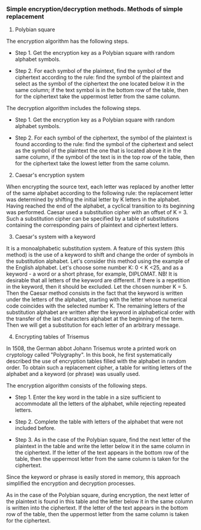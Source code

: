 ### Simple encryption/decryption methods. Methods of simple replacement

1. Polybian square

The encryption algorithm has the following steps.

- Step 1. Get the encryption key as a Polybian square with random alphabet symbols.

- Step 2. For each symbol of the plaintext, find the symbol of the ciphertext according to the rule: find the symbol of the plaintext and select as the symbol of the ciphertext the one located below it in the same column; if the text symbol is in the bottom row of the table, then for the ciphertext take the uppermost letter from the same column.

The decryption algorithm includes the following steps.

- Step 1. Get the encryption key as a Polybian square with random alphabet symbols.

- Step 2. For each symbol of the ciphertext, the symbol of the plaintext is found according to the rule: find the symbol of the ciphertext and select as the symbol of the plaintext the one that is located above it in the same column, if the symbol of the text is in the top row of the table, then for the ciphertext take the lowest letter from the same column.

2. Caesar's encryption system

When encrypting the source text, each letter was replaced by another letter of the same alphabet according to the following rule: the replacement letter was determined by shifting the initial letter by K letters in the alphabet. Having reached the end of the alphabet, a cyclical transition to its beginning was performed. Caesar used a substitution cipher with an offset of K = 3. Such a substitution cipher can be specified by a table of substitutions containing the corresponding pairs of plaintext and ciphertext letters.

3. Caesar's system with a keyword

It is a monoalphabetic substitution system. A feature of this system (this method) is the use of a keyword to shift and change the order of symbols in the substitution alphabet.
Let's consider this method using the example of the English alphabet.
Let's choose some number K: 0 < K <25, and as a keyword - a word or a short phrase, for example, DIPLOMAT.
NB! It is desirable that all letters of the keyword are different. If there is a repetition in the keyword, then it should be excluded.
Let the chosen number K = 5. Then the Caesar method consists in the fact that the keyword is written under the letters of the alphabet, starting with the letter whose numerical code coincides with the selected number K. The remaining letters of the substitution alphabet are written after the keyword in alphabetical order with the transfer of the last characters alphabet at the beginning of the term. Then we will get a substitution for each letter of an arbitrary message.

4. Encrypting tables of Trisemus

In 1508, the German abbot Johann Trisemus wrote a printed work on cryptology called "Polygraphy". In this book, he first systematically described the use of encryption tables filled with the alphabet in random order. To obtain such a replacement cipher, a table for writing letters of the alphabet and a keyword (or phrase) was usually used.

The encryption algorithm consists of the following steps.

- Step 1. Enter the key word in the table in a size sufficient to accommodate all the letters of the alphabet, while rejecting repeated letters.

- Step 2. Complete the table with letters of the alphabet that were not included before.

- Step 3. As in the case of the Polybian square, find the next letter of the plaintext in the table and write the letter below it in the same column in the ciphertext. If the letter of the text appears in the bottom row of the table, then the uppermost letter from the same column is taken for the ciphertext.

Since the keyword or phrase is easily stored in memory, this approach simplified the encryption and decryption processes.

As in the case of the Polybian square, during encryption, the next letter of the plaintext is found in this table and the letter below it in the same column is written into the ciphertext. If the letter of the text appears in the bottom row of the table, then the uppermost letter from the same column is taken for the ciphertext.